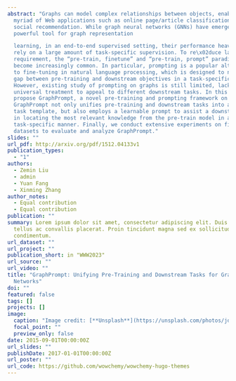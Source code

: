 ```yaml
---
abstract: "Graphs can model complex relationships between objects, enabling a
  myriad of Web applications such as online page/article classification and
  social recommendation. While graph neural networks (GNNs) have emerged as a
  powerful tool for graph representation

  learning, in an end-to-end supervised setting, their performance heavily
  rely on a large amount of task-specific supervision. To re\x02duce labeling
  requirement, the “pre-train, finetune” and “pre-train, prompt” paradigms have
  become increasingly common. In particular, prompting is a popular alternative
  to fine-tuning in natural language processing, which is designed to narrow the
  gap between pre-training and downstream objectives in a task-specific manner.
  However, existing study of prompting on graphs is still limited, lacking a
  universal treatment to appeal to different downstream tasks. In this paper, we
  propose GraphPrompt, a novel pre-training and prompting framework on graphs.
  GraphPrompt not only unifies pre-training and downstream tasks into a common
  task template, but also employs a learnable prompt to assist a downstream task
  in locating the most relevant knowledge from the pre-train model in a
  task-specific manner. Finally, we conduct extensive experiments on five public
  datasets to evaluate and analyze GraphPrompt."
slides: ""
url_pdf: http://arxiv.org/pdf/1512.04133v1
publication_types:
  - "1"
authors:
  - Zemin Liu
  - admin
  - Yuan Fang
  - Xinming Zhang
author_notes:
  - Equal contribution
  - Equal contribution
publication: ""
summary: Lorem ipsum dolor sit amet, consectetur adipiscing elit. Duis posuere
  tellus ac convallis placerat. Proin tincidunt magna sed ex sollicitudin
  condimentum.
url_dataset: ""
url_project: ""
publication_short: in "WWW2023"
url_source: ""
url_video: ""
title: "GraphPrompt: Unifying Pre-Training and Downstream Tasks for Graph Neural
  Networks"
doi: ""
featured: false
tags: []
projects: []
image:
  caption: "Image credit: [**Unsplash**](https://unsplash.com/photos/jdD8gXaTZsc)"
  focal_point: ""
  preview_only: false
date: 2015-09-01T00:00:00Z
url_slides: ""
publishDate: 2017-01-01T00:00:00Z
url_poster: ""
url_code: https://github.com/wowchemy/wowchemy-hugo-themes
---
```

